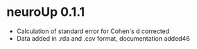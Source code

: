 # neuroUp 0.1.1

* Calculation of standard error for Cohen's d corrected
* Data added in .rda and .csv format, documentation added46
